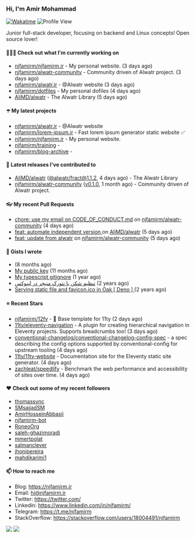 ### Hi, I'm Amir Mohammad
[![Wakatime](https://wakatime.com/badge/user/68776a95-d771-48a4-a960-90136239e4fd.svg)](https://wakatime.com/@68776a95-d771-48a4-a960-90136239e4fd)
![Profile View](https://komarev.com/ghpvc/?username=njfamirm)

Junior full-stack developer, focusing on backend and Linux concepts!
Open source lover!

#### 👨🏻‍💻 Check out what I'm currently working on

- [njfamirm/njfamirm.ir](https://github.com/njfamirm/njfamirm.ir) - My personal website. (3 days ago)
- [njfamirm/alwatr-community](https://github.com/njfamirm/alwatr-community) - Community driven of Alwatr project. (3 days ago)
- [njfamirm/alwatr.ir](https://github.com/njfamirm/alwatr.ir) - @Alwatr website (3 days ago)
- [njfamirm/dotfiles](https://github.com/njfamirm/dotfiles) - My personal dofiles (4 days ago)
- [AliMD/alwatr](https://github.com/AliMD/alwatr) - The Alwatr Library (5 days ago)

#### ☂️ My latest projects

- [njfamirm/alwatr.ir](https://github.com/njfamirm/alwatr.ir) - @Alwatr website
- [njfamirm/lorem-ipsum.ir](https://github.com/njfamirm/lorem-ipsum.ir) - Fast lorem ipsum generator static website ✅
- [njfamirm/njfamirm.ir](https://github.com/njfamirm/njfamirm.ir) - My personal website.
- [njfamirm/training](https://github.com/njfamirm/training) - 
- [njfamirm/blog-archive](https://github.com/njfamirm/blog-archive) - 

#### 🎉 Latest releases I've contributed to

- [AliMD/alwatr](https://github.com/AliMD/alwatr) ([@alwatr/fract@1.1.2](https://github.com/AliMD/alwatr/releases/tag/%40alwatr/fract%401.1.2), 4 days ago) - The Alwatr Library
- [njfamirm/alwatr-community](https://github.com/njfamirm/alwatr-community) ([v0.1.0](https://github.com/njfamirm/alwatr-community/releases/tag/v0.1.0), 1 month ago) - Community driven of Alwatr project.

#### 👓 My recent Pull Requests

- [chore: use my email on CODE_OF_CONDUCT.md](https://github.com/njfamirm/alwatr-community/pull/119) on [njfamirm/alwatr-community](https://github.com/njfamirm/alwatr-community) (4 days ago)
- [feat: automate independent version ](https://github.com/AliMD/alwatr/pull/1505) on [AliMD/alwatr](https://github.com/AliMD/alwatr) (5 days ago)
- [feat: update from alwatr](https://github.com/njfamirm/alwatr-community/pull/110) on [njfamirm/alwatr-community](https://github.com/njfamirm/alwatr-community) (5 days ago)

#### 📓 Gists I wrote

- [](https://gist.github.com/022d07ecd84e69ad31ef0bcd32d86b59) (8 months ago)
- [My public key](https://gist.github.com/879f720c9ca74a0934ce571b7285ed34) (11 months ago)
- [My typescript gitignore](https://gist.github.com/6a40b1912daab3f91a02a7b53f3f76c3) (1 year ago)
- [تنظیم شکن با نتورک منیجر در لینوکس](https://gist.github.com/cc40c344e89bdcdf77085cbf1fc05162) (2 years ago)
- [Serving static file and favicon.ico in Oak [ Deno ] ](https://gist.github.com/9bcaca2b6a672e729c099193b4aafe9f) (2 years ago)

#### ⭐ Recent Stars

- [njfamirm/12fy](https://github.com/njfamirm/12fy) - 💎 Base template for 11ty (2 days ago)
- [11ty/eleventy-navigation](https://github.com/11ty/eleventy-navigation) - A plugin for creating hierarchical navigation in Eleventy projects. Supports breadcrumbs too! (3 days ago)
- [conventional-changelog/conventional-changelog-config-spec](https://github.com/conventional-changelog/conventional-changelog-config-spec) - a spec describing the config options supported by conventional-config for upstream tooling (4 days ago)
- [11ty/11ty-website](https://github.com/11ty/11ty-website) - Documentation site for the Eleventy static site generator. (4 days ago)
- [zachleat/speedlify](https://github.com/zachleat/speedlify) - Benchmark the web performance and accessibility of sites over time. (4 days ago)

#### ♥️ Check out some of my recent followers

- [thomassync](https://github.com/thomassync)
- [SMsajjadSM](https://github.com/SMsajjadSM)
- [AmirHosseinAbbasii](https://github.com/AmirHosseinAbbasii)
- [njfamirm-bot](https://github.com/njfamirm-bot)
- [RoneoOrg](https://github.com/RoneoOrg)
- [saleh-ghazimoradi](https://github.com/saleh-ghazimoradi)
- [mmertpolat](https://github.com/mmertpolat)
- [salmanclever](https://github.com/salmanclever)
- [jhonipereira](https://github.com/jhonipereira)
- [mahdikarimi1](https://github.com/mahdikarimi1)

#### 📫 How to reach me

- Blog: https://njfamirm.ir
- Email: hi@njfamirm.ir
- Twitter: https://twitter.com/
- Linkedin: https://www.linkedin.com/in/njfamirm/
- Telegram: https://t.me/njfamirm
- StackOverflow: https://stackoverflow.com/users/18004491/njfamirm

![](http://github-profile-summary-cards.vercel.app/api/cards/profile-details?username=njfamirm&theme=transparent)
![](https://github-profile-summary-cards.vercel.app/api/cards/productive-time?username=njfamirm&theme=transparent&utcOffset=3.50)
